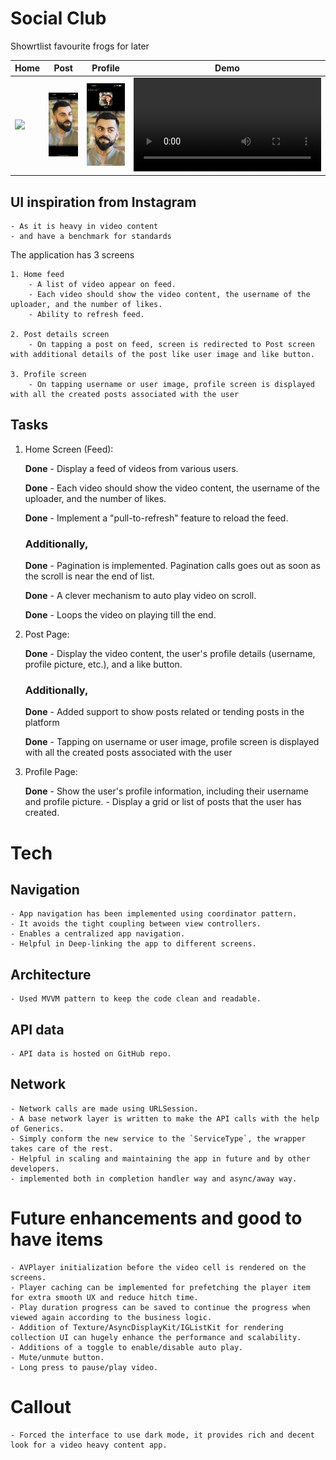 # Social Club

Showrtlist favourite frogs for later<br>

|         Home        |        Post        |       Profile         |         Demo        |
| ------------------- | ------------------ | --------------------- | ------------------- |
| ![](Demo/home.PNG)  | ![](Demo/post.PNG) | ![](Demo/profile.PNG) | ![](Demo/video.mp4) |

## UI inspiration from Instagram
    - As it is heavy in video content
    - and have a benchmark for standards 

The application has 3 screens
    
    1. Home feed 
        - A list of video appear on feed.
        - Each video should show the video content, the username of the uploader, and the number of likes.
        - Ability to refresh feed.
        
    2. Post details screen
        - On tapping a post on feed, screen is redirected to Post screen with additional details of the post like user image and like button.
        
    3. Profile screen
        - On tapping username or user image, profile screen is displayed with all the created posts associated with the user

## Tasks

1. Home Screen (Feed):
   
    **Done** - Display a feed of videos from various users.
   
    **Done** - Each video should show the video content, the username of the uploader, and the number of likes.
   
    **Done** - Implement a "pull-to-refresh" feature to reload the feed.
    
    ### Additionally,
   
    **Done** - Pagination is implemented. Pagination calls goes out as soon as the scroll is near the end of list.
   
    **Done** - A clever mechanism to auto play video on scroll.
   
    **Done** - Loops the video on playing till the end.

3. Post Page:

   **Done** - Display the video content, the user's profile details (username, profile picture, etc.), and a like button.
    
    ### Additionally,
   
    **Done** - Added support to show posts related or tending posts in the platform
   
    **Done** - Tapping on username or user image, profile screen is displayed with all the created posts associated with the user

5. Profile Page:
   
    **Done** - Show the user's profile information, including their username and profile picture. - Display a grid or list of posts that the user has created.


# Tech
## Navigation
    - App navigation has been implemented using coordinator pattern.
    - It avoids the tight coupling between view controllers.
    - Enables a centralized app navigation.
    - Helpful in Deep-linking the app to different screens.

## Architecture
    - Used MVVM pattern to keep the code clean and readable.

## API data
    - API data is hosted on GitHub repo.

## Network
    - Network calls are made using URLSession.
    - A base network layer is written to make the API calls with the help of Generics.
    - Simply conform the new service to the `ServiceType`, the wrapper takes care of the rest.
    - Helpful in scaling and maintaining the app in future and by other developers.
    - implemented both in completion handler way and async/away way.

# Future enhancements and good to have items
    - AVPlayer initialization before the video cell is rendered on the screens. 
    - Player caching can be implemented for prefetching the player item for extra smooth UX and reduce hitch time.
    - Play duration progress can be saved to continue the progress when viewed again according to the business logic.
    - Addition of Texture/AsyncDisplayKit/IGListKit for rendering collection UI can hugely enhance the performance and scalability.
    - Additions of a toggle to enable/disable auto play.
    - Mute/unmute button.
    - Long press to pause/play video.
    

# Callout
    - Forced the interface to use dark mode, it provides rich and decent look for a video heavy content app.
